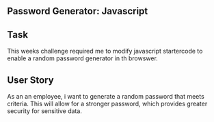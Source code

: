 ## Password Generator: Javascript

## Task

This weeks challenge required me to modify javascript startercode to enable a random password generator in th browswer. 

## User Story
As an an employee, i want to generate a random password that meets criteria. This will allow for a stronger password, which provides greater security for sensitive data. 

